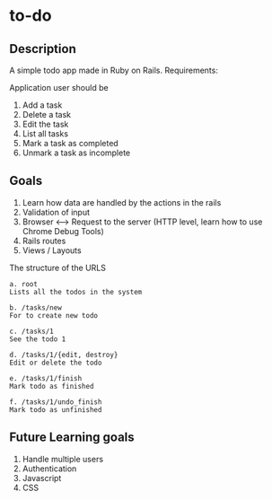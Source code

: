 to-do
=====

## Description

A simple todo app made in Ruby on Rails. Requirements:

Application user should be

1. Add a task
2. Delete a task
3. Edit the task
4. List all tasks
5. Mark a task as completed
6. Unmark a task as incomplete

## Goals

1. Learn how data are handled by the actions in the rails
2. Validation of input
3. Browser <--> Request to the server (HTTP level, learn how to use Chrome Debug Tools)
4. Rails routes
5. Views / Layouts

The structure of the URLS

    a. root
    Lists all the todos in the system
    
    b. /tasks/new
    For to create new todo
    
    c. /tasks/1
    See the todo 1
    
    d. /tasks/1/{edit, destroy}
    Edit or delete the todo
    
    e. /tasks/1/finish
    Mark todo as finished
    
    f. /tasks/1/undo_finish
    Mark todo as unfinished

## Future Learning goals

1. Handle multiple users
2. Authentication
3. Javascript
4. CSS
